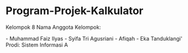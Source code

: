 # Program-Projek-Kalkulator
Kelompok 8 
Nama Anggota Kelompok: 
</div>
- Muhammad Faiz Ilyas</div>
- Syifa Tri Agusriani 
- Afiqah 
- Eka Tanduklangi' 
<div> Prodi: Sistem Informasi A </div>
